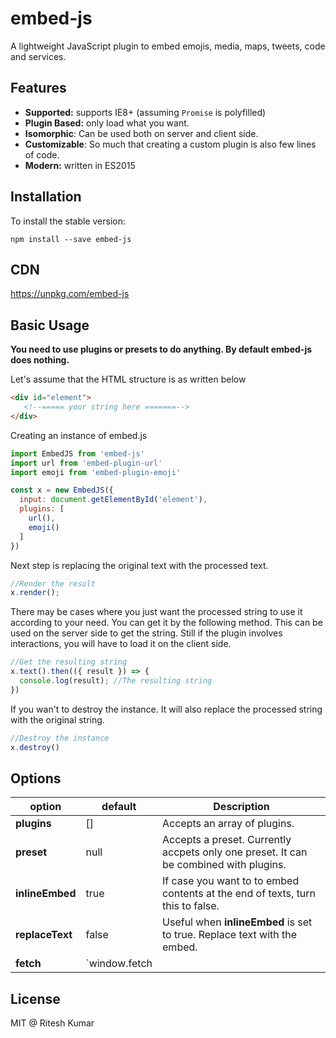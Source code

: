 # embed-js
A lightweight JavaScript plugin to embed emojis, media, maps, tweets, code and services.

## Features
-   **Supported:** supports IE8+ (assuming `Promise` is polyfilled)
-   **Plugin Based:** only load what you want.
-   **Isomorphic**: Can be used both on server and client side.
-   **Customizable**: So much that creating a custom plugin is also few lines of code.
-   **Modern:** written in ES2015

## Installation

To install the stable version:
```
npm install --save embed-js
```
## CDN
https://unpkg.com/embed-js

## Basic Usage

**You need to use plugins or presets to do anything. By default embed-js does nothing.**

Let's assume that the HTML structure is as written below

``` html
<div id="element">
   <!--===== your string here =======-->
</div>
```

Creating an instance of embed.js

``` javascript
import EmbedJS from 'embed-js'
import url from 'embed-plugin-url'
import emoji from 'embed-plugin-emoji'

const x = new EmbedJS({
  input: document.getElementById('element'),
  plugins: [
    url(),
    emoji()
  ]
})
```

Next step is replacing the original text with the processed text.

``` javascript
//Render the result
x.render();
```

There may be cases where you just want the processed string to use it according to your need. You can get it by the following method. This can
be used on the server side to get the string. Still if the plugin involves interactions, you will have to load it on
the client side.

``` javascript
//Get the resulting string
x.text().then(({ result }) => {
  console.log(result); //The resulting string
})
```

If you wan't to destroy the instance. It will also replace the processed string with the original string.

``` javascript
//Destroy the instance
x.destroy()
```

## Options

option|default|Description
------|-------|-----------
**plugins**|[]|Accepts an array of plugins.
**preset**| null | Accepts a preset. Currently accpets only one preset. It can be combined with plugins.
**inlineEmbed**| true | If case you want to to embed contents at the end of texts, turn this to false.
**replaceText**| false | Useful when __inlineEmbed__ is set to true. Replace text with the embed.
**fetch**| `window.fetch || window.unfetch` | If you are willing to use the library on both server and client side you need to pass an isomorphic fetch library like [isomorphic-unfetch](https://github.com/developit/unfetch/tree/master/packages/isomorphic-unfetch) or [isomorphic-fetch](https://github.com/matthew-andrews/isomorphic-fetch). This is only needed if you are using a plugin that has to make a HTTP request.

## License
MIT @ Ritesh Kumar

